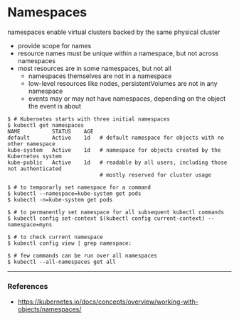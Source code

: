 # Namespaces

namespaces enable virtual clusters backed by the same physical cluster
* provide scope for names
* resource names must be unique within a namespace, but not across namespaces
* most resources are in some namespaces, but not all
	* namespaces themselves are not in a namespace
	* low-level resources like nodes, persistentVolumes are not in any namespace
	* events may or may not have namespaces, depending on the object the event is about

```shell
$ # Kubernetes starts with three initial namespaces
$ kubectl get namespaces
NAME          STATUS    AGE
default       Active    1d   # default namespace for objects with no other namespace
kube-system   Active    1d   # namespace for objects created by the Kubernetes system
kube-public   Active    1d   # readable by all users, including those not authenticated
                             # mostly reserved for cluster usage

$ # to temporarly set namespace for a command
$ kubectl --namespace=kube-system get pods
$ kubectl -n=kube-system get pods

$ # to permanently set namespace for all subsequent kubectl commands
$ kubectl config set-context $(kubectl config current-context) --namespace=myns

$ # to check current namespace
$ kubectl config view | grep namespace:

$ # few commands can be run over all namespaces
$ kubectl --all-namespaces get all
```

---

### References

* <https://kubernetes.io/docs/concepts/overview/working-with-objects/namespaces/>